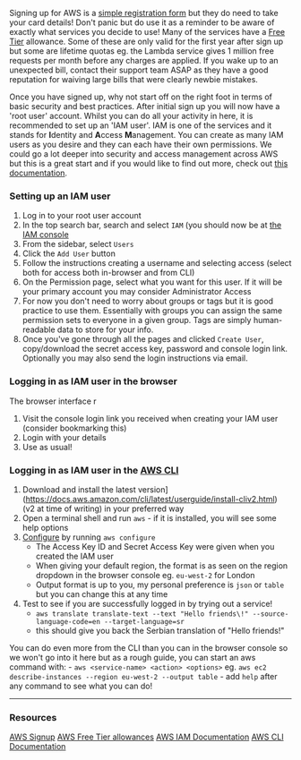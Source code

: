 Signing up for AWS is a [simple registration form](https://portal.aws.amazon.com/billing/signup#/start) but they do need to take your card details! Don't panic but do use it as a reminder to be aware of exactly what services you decide to use! Many of the services have a [Free Tier](https://aws.amazon.com/free/) allowance. Some of these are only valid for the first year after sign up but some are lifetime quotas eg. the Lambda service gives 1 million free requests per month before any charges are applied. If you wake up to an unexpected bill, contact their support team ASAP as they have a good reputation for waiving large bills that were clearly newbie mistakes.

Once you have signed up, why not start off on the right foot in terms of basic security and best practices. After initial sign up you will now have a 'root user' account. Whilst you can do all your activity in here, it is recommended to set up an 'IAM user'. IAM is one of the services and it stands for **I**dentity and **A**ccess **M**anagement. You can create as many IAM users as you desire and they can each have their own permissions. We could go a lot deeper into security and access management across AWS but this is a great start and if you would like to find out more, check out [this documentation](https://aws.amazon.com/iam/).

### Setting up an IAM user
1. Log in to your root user account
2. In the top search bar, search and select `IAM` (you should now be at [the IAM console](https://console.aws.amazon.com/iam/home#/home)
3. From the sidebar, select `Users`
4. Click the `Add User` button
5. Follow the instructions creating a username and selecting access (select both for access both in-browser and from CLI)
6. On the Permission page, select what you want for this user. If it will be your primary account you may consider Administrator Access
7. For now you don't need to worry about groups or tags but it is good practice to use them. Essentially with groups you can assign the same permission sets to everyone in a given group. Tags are simply human-readable data to store for your info.
8. Once you've gone through all the pages and clicked `Create User`, copy/download the secret access key, password and console login link. Optionally you may also send the login instructions via email.

### Logging in as IAM user in the browser
The browser interface  r
1. Visit the console login link you received when creating your IAM user (consider bookmarking this)
2. Login with your details
3. Use as usual!

### Logging in as IAM user in the [AWS CLI](https://aws.amazon.com/cli/)
1. Download and install the latest version](https://docs.aws.amazon.com/cli/latest/userguide/install-cliv2.html) (v2 at time of writing) in your preferred way
2. Open a terminal shell and run `aws` - if it is installed, you will see some help options
3. [Configure](https://docs.aws.amazon.com/cli/latest/userguide/cli-chap-configure.html) by running `aws configure`
    - The Access Key ID and Secret Access Key were given when you created the IAM user
    - When giving your default region, the format is as seen on the region dropdown in the browser console eg. `eu-west-2` for London
    - Output format is up to you, my personal preference is `json` or `table` but you can change this at any time
4. Test to see if you are successfully logged in by trying out a service!
    - `aws translate translate-text --text "Hello friends\!" --source-language-code=en --target-language=sr`
    - this should give you back the Serbian translation of "Hello friends!"

You can do even more from the CLI than you can in the browser console so we won't go into it here but as a rough guide, you can start an aws command with:
    - `aws <service-name> <action> <options>` eg. `aws ec2 describe-instances --region eu-west-2 --output table`
    - add `help` after any command to see what you can do!

***

### Resources
[AWS Signup](https://portal.aws.amazon.com/billing/signup#/start)
[AWS Free Tier allowances](https://aws.amazon.com/free/)
[AWS IAM Documentation](https://docs.aws.amazon.com/iam/index.html)
[AWS CLI Documentation](https://docs.aws.amazon.com/cli/index.html)